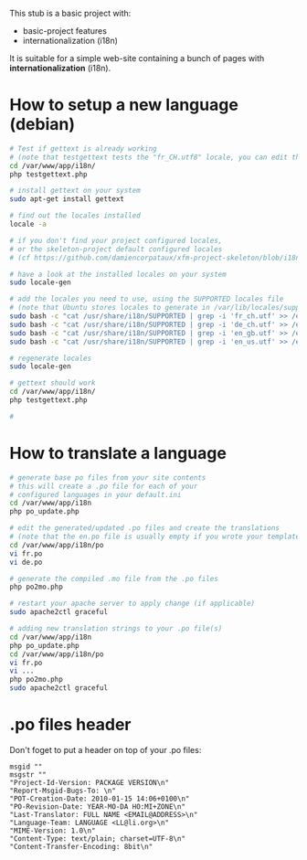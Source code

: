 This stub is a basic project with:

- basic-project features
- internationalization (i18n)

It is suitable for a simple web-site containing a bunch of pages with **internationalization** (i18n).


How to setup a new language (debian)
====================================
```bash
# Test if gettext is already working
# (note that testgettext tests the "fr_CH.utf8" locale, you can edit the script to change it)
cd /var/www/app/i18n/
php testgettext.php

# install gettext on your system
sudo apt-get install gettext

# find out the locales installed
locale -a

# if you don't find your project configured locales,
# or the skeleton-project default configured locales
# (cf https://github.com/damiencorpataux/xfm-project-skeleton/blob/i18n/config/default.ini)

# have a look at the installed locales on your system
sudo locale-gen

# add the locales you need to use, using the SUPPORTED locales file
# (note that Ubuntu stores locales to generate in /var/lib/locales/supported.d/local instead of /etc/locale.gen)
sudo bash -c "cat /usr/share/i18n/SUPPORTED | grep -i 'fr_ch.utf' >> /etc/locale.gen"
sudo bash -c "cat /usr/share/i18n/SUPPORTED | grep -i 'de_ch.utf' >> /etc/locale.gen"
sudo bash -c "cat /usr/share/i18n/SUPPORTED | grep -i 'en_gb.utf' >> /etc/locale.gen"
sudo bash -c "cat /usr/share/i18n/SUPPORTED | grep -i 'en_us.utf' >> /etc/locale.gen"

# regenerate locales
sudo locale-gen

# gettext should work
cd /var/www/app/i18n/
php testgettext.php

#
```


How to translate a language
===========================

```bash
# generate base po files from your site contents
# this will create a .po file for each of your
# configured languages in your default.ini
cd /var/www/app/i18n
php po_update.php

# edit the generated/updated .po files and create the translations
# (note that the en.po file is usually empty if you wrote your templates in english)
cd /var/www/app/i18n/po
vi fr.po
vi de.po

# generate the compiled .mo file from the .po files
php po2mo.php

# restart your apache server to apply change (if applicable)
sudo apache2ctl graceful

# adding new translation strings to your .po file(s)
cd /var/www/app/i18n
php po_update.php
cd /var/www/app/i18n/po
vi fr.po
vi ...
php po2mo.php
sudo apache2ctl graceful
```


.po files header
================
Don't foget to put a header on top of your .po files:
```
msgid ""
msgstr ""
"Project-Id-Version: PACKAGE VERSION\n"
"Report-Msgid-Bugs-To: \n"
"POT-Creation-Date: 2010-01-15 14:06+0100\n"
"PO-Revision-Date: YEAR-MO-DA HO:MI+ZONE\n"
"Last-Translator: FULL NAME <EMAIL@ADDRESS>\n"
"Language-Team: LANGUAGE <LL@li.org>\n"
"MIME-Version: 1.0\n"
"Content-Type: text/plain; charset=UTF-8\n"
"Content-Transfer-Encoding: 8bit\n"
```